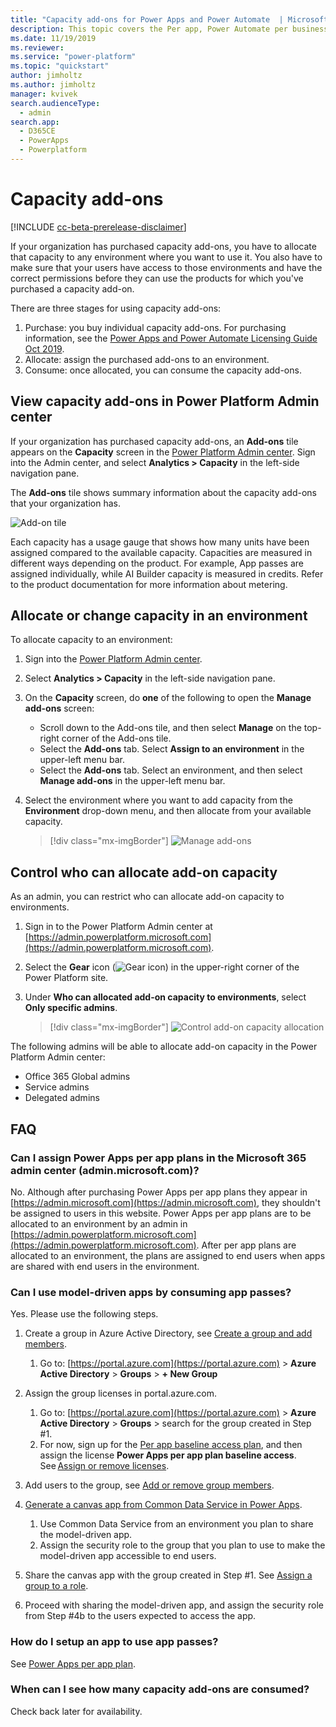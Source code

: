 ```yaml
---
title: "Capacity add-ons for Power Apps and Power Automate  | MicrosoftDocs"
description: This topic covers the Per app, Power Automate per business process, AI builder, Portal logins, and Portal views. 
ms.date: 11/19/2019
ms.reviewer: 
ms.service: "power-platform"
ms.topic: "quickstart"
author: jimholtz
ms.author: jimholtz
manager: kvivek
search.audienceType: 
  - admin
search.app: 
  - D365CE
  - PowerApps
  - Powerplatform
---
```

# Capacity add-ons

[!INCLUDE [cc-beta-prerelease-disclaimer](../includes/cc-beta-prerelease-disclaimer.md)]

If your organization has purchased capacity add-ons, you have to allocate that capacity to any environment where you want to use it. You also have to make sure that your users have access to those environments and have the correct permissions before they can use the products for which you've purchased a capacity add-on.

There are three stages for using capacity add-ons:

1. Purchase: you buy individual capacity add-ons. For purchasing information, see the [Power Apps and Power Automate Licensing Guide Oct 2019](https://go.microsoft.com/fwlink/?linkid=2085130).
2. Allocate: assign the purchased add-ons to an environment.
3. Consume: once allocated, you can consume the capacity add-ons.

## View capacity add-ons in Power Platform Admin center

If your organization has purchased capacity add-ons, an **Add-ons** tile appears on the **Capacity** screen in the [Power Platform Admin center](https://admin.powerplatform.microsoft.com/). Sign into the Admin center, and select **Analytics > Capacity** in the left-side navigation pane.

The **Add-ons** tile shows summary information about the capacity add-ons that your organization has.

![Add-on tile](media/add-on-tile2.png "Add-on tile")

Each capacity has a usage gauge that shows how many units have been assigned compared to the available capacity. Capacities are measured in different ways depending on the product. For example, App passes are assigned individually, while AI Builder capacity is measured in credits. Refer to the product documentation for more information about metering.

## Allocate or change capacity in an environment

To allocate capacity to an environment:

1. Sign into the [Power Platform Admin center](https://admin.powerplatform.microsoft.com/). 

2. Select **Analytics > Capacity** in the left-side navigation pane.

3. On the **Capacity** screen, do **one** of the following to open the **Manage add-ons** screen:

   - Scroll down to the Add-ons tile, and then select **Manage** on the top-right corner of the Add-ons tile.
   - Select the **Add-ons** tab. Select **Assign to an environment** in the upper-left menu bar.    
   - Select the **Add-ons** tab. Select an environment, and then select **Manage add-ons** in the upper-left menu bar.

4. Select the environment where you want to add capacity from the **Environment** drop-down menu, and then allocate from your available capacity.

   > [!div class="mx-imgBorder"] 
   > ![Manage add-ons](./media/manage-add-ons.png "Manage add-ons")

## Control who can allocate add-on capacity

As an admin, you can restrict who can allocate add-on capacity to environments.

1. Sign in to the Power Platform Admin center at [https://admin.powerplatform.microsoft.com](https://admin.powerplatform.microsoft.com).
2. Select the **Gear** icon (![Gear icon](media/selection-rule-gear-button.png)) in the upper-right corner of the Power Platform site.
3. Under **Who can allocated add-on capacity to environments**, select **Only specific admins**.

   > [!div class="mx-imgBorder"] 
   > ![](./media/add-on-governance.png "Control add-on capacity allocation")

The following admins will be able to allocate add-on capacity in the Power Platform Admin center:

- Office 365 Global admins
- Service admins
- Delegated admins
<!--
## Control add-on capacity allocation through PowerShell

Download and install the admin PowerShell cmdlets as described [here](https://www.powershellgallery.com/packages/Microsoft.PowerApps.Administration.PowerShell/2.0.1). For more information about our cmdlets, see [PowerShell support for Power Apps (preview)](powerapps-powershell.md).

Use the following commands to restrict environment creation to Global admin, service admin, and Delegated admin. 

```
$settings = @{ DisableEnvironmentCreationByNonAdminUsers = $true }
Set-TenantSettings $settings
```
-->
## FAQ

### Can I assign Power Apps per app plans in the Microsoft 365 admin center (admin.microsoft.com)? 
No. Although after purchasing Power Apps per app plans they appear in [https://admin.microsoft.com](https://admin.microsoft.com), they shouldn't be assigned to users in this website. Power Apps per app plans are to be allocated to an environment by an admin in [https://admin.powerplatform.microsoft.com](https://admin.powerplatform.microsoft.com). After per app plans are allocated to an environment, the plans are assigned to end users when apps are shared with end users in the environment.

### Can I use model-driven apps by consuming app passes? 
Yes. Please use the following steps.

1. Create a group in Azure Active Directory, see [Create a group and add members](https://docs.microsoft.com/azure/active-directory/fundamentals/active-directory-groups-create-azure-portal).
   1. Go to: [https://portal.azure.com](https://portal.azure.com) > **Azure Active Directory** > **Groups** > **+ New Group**

2. Assign the group licenses in portal.azure.com. 
   1. Go to: [https://portal.azure.com](https://portal.azure.com)  > **Azure Active Directory** > **Groups** > search for the group created in Step #1.  
   2. For now, sign up for the [Per app baseline access plan](https://signup.microsoft.com/signup?sku=bf666882-9c9b-4b2e-aa2f-4789b0a52ba2), and then assign the license **Power Apps per app plan baseline access**. See [Assign or remove licenses](https://docs.microsoft.com/azure/active-directory/fundamentals/license-users-groups).  

3. Add users to the group, see [Add or remove group members](https://docs.microsoft.com/azure/active-directory/fundamentals/active-directory-groups-members-azure-portal).  

4. [Generate a canvas app from Common Data Service in Power Apps](https://docs.microsoft.com/powerapps/maker/canvas-apps/data-platform-create-app). 
   1.	Use Common Data Service from an environment you plan to share the model-driven app. 
   2.	Assign the security role to the group that you plan to use to make the model-driven app accessible to end users.  

5. Share the canvas app with the group created in Step #1. See [Assign a group to a role](https://docs.microsoft.com/azure/active-directory/fundamentals/active-directory-groups-members-azure-portal). 

6. Proceed with sharing the model-driven app, and assign the security role from Step #4b to the users expected to access the app.  

### How do I setup an app to use app passes?
See [Power Apps per app plan](signup-for-powerapps-admin.md#powerapps-per-app-plan).

### When can I see how many capacity add-ons are consumed? 
Check back later for availability. 
